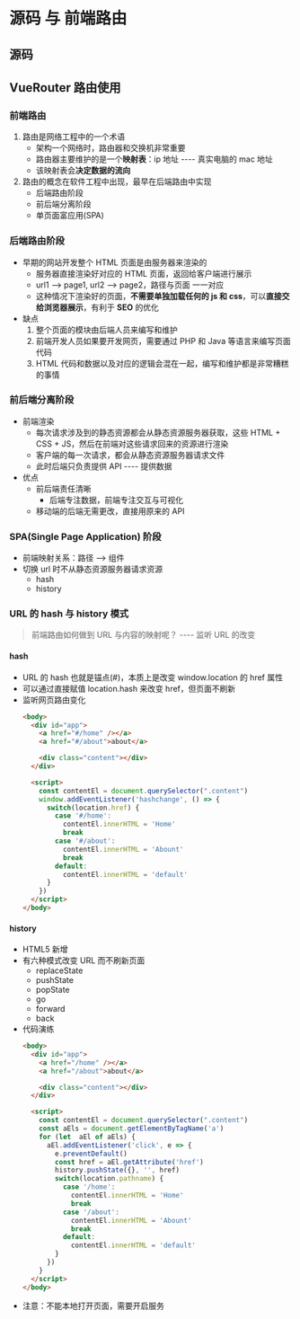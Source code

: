 <!--
 * @Author: East
 * @Date: 2021-11-15 08:49:28
 * @LastEditTime: 2021-11-15 10:28:46
 * @LastEditors: Please set LastEditors
 * @Description: 源码是什么，你觉得我懂吗 :)
 * @FilePath: \forGreaterGood\vue3\21-源码+前端路由.md
-->
# 源码 与 前端路由
## 源码

## VueRouter 路由使用
### 前端路由
1. 路由是网络工程中的一个术语
   - 架构一个网络时，路由器和交换机非常重要
   - 路由器主要维护的是一个**映射表**：ip 地址 ---- 真实电脑的 mac 地址
   - 该映射表会**决定数据的流向**
2. 路由的概念在软件工程中出现，最早在后端路由中实现
   - 后端路由阶段
   - 前后端分离阶段
   - 单页面富应用(SPA)

### 后端路由阶段
+ 早期的网站开发整个 HTML 页面是由服务器来渲染的
  - 服务器直接渲染好对应的 HTML 页面，返回给客户端进行展示
  - url1 --> page1, url2 --> page2，路径与页面 一一对应
  - 这种情况下渲染好的页面，**不需要单独加载任何的 js 和 css**，可以**直接交给浏览器展示**，有利于 **SEO** 的优化
+ 缺点
  1. 整个页面的模块由后端人员来编写和维护
  2. 前端开发人员如果要开发网页，需要通过 PHP 和 Java 等语言来编写页面代码
  3. HTML 代码和数据以及对应的逻辑会混在一起，编写和维护都是非常糟糕的事情

### 前后端分离阶段
+ 前端渲染
  - 每次请求涉及到的静态资源都会从静态资源服务器获取，这些 HTML + CSS + JS，然后在前端对这些请求回来的资源进行渲染
  - 客户端的每一次请求，都会从静态资源服务器请求文件
  - 此时后端只负责提供 API ---- 提供数据
+ 优点
  - 前后端责任清晰
    - 后端专注数据，前端专注交互与可视化
  - 移动端的后端无需更改，直接用原来的 API

### SPA(Single Page Application) 阶段
+ 前端映射关系：路径 --> 组件
+ 切换 url 时不从静态资源服务器请求资源
  - hash
  - history

### URL 的 hash 与 history 模式
> 前端路由如何做到 URL 与内容的映射呢？ ---- 监听 URL 的改变
#### hash
+ URL 的 hash 也就是锚点(#)，本质上是改变 window.location 的 href 属性
+ 可以通过直接赋值 location.hash 来改变 href，但页面不刷新
+ 监听网页路由变化
  ```html
  <body>
    <div id="app">
      <a href="#/home" /></a>
      <a href="#/about">about</a>

      <div class="content"></div>
    </div>

    <script>
      const contentEl = document.querySelector(".content")
      window.addEventListener('hashchange', () => {
        switch(location.href) {
          case '#/home':
            contentEl.innerHTML = 'Home'
            break
          case '#/about':
            contentEl.innerHTML = 'Abount'
            break
          default: 
            contentEl.innerHTML = 'default'
        }
      })
    </script>
  </body>
  ```

#### history
+ HTML5 新增
+ 有六种模式改变 URL 而不刷新页面
  - replaceState
  - pushState
  - popState
  - go
  - forward
  - back
+ 代码演练
  ```html
  <body>
    <div id="app">
      <a href="/home" /></a>
      <a href="/about">about</a>

      <div class="content"></div>
    </div>

    <script>
      const contentEl = document.querySelector(".content")
      const aEls = document.getElementByTagName('a')
      for (let  aEl of aEls) {
        aEl.addEventListener('click', e => {
          e.preventDefault()
          const href = aEl.getAttribute('href')
          history.pushState({}, '', href)
          switch(location.pathname) {
            case '/home':
              contentEl.innerHTML = 'Home'
              break
            case '/about':
              contentEl.innerHTML = 'Abount'
              break
            default: 
              contentEl.innerHTML = 'default'
          }
        })
      }
    </script>
  </body>
  ```
+ 注意：不能本地打开页面，需要开启服务
